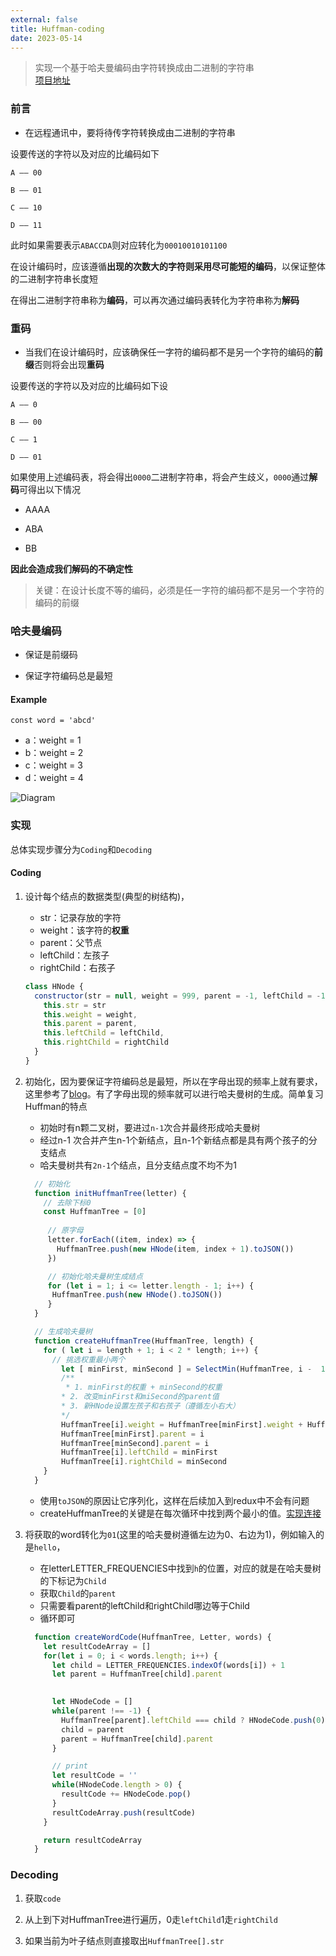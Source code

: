 ```yaml
---
external: false
title: Huffman-coding
date: 2023-05-14
---
```


> 实现一个基于哈夫曼编码由字符转换成由二进制的字符串  
> [项目地址](https://github.com/AnnularLabs/huffman-coding/tree/main)

### 前言

- 在远程通讯中，要将待传字符转换成由二进制的字符串

设要传送的字符以及对应的比编码如下

```text
A —— 00

B —— 01

C —— 10

D —— 11
```

此时如果需要表示``ABACCDA``则对应转化为``00010010101100``

在设计编码时，应该遵循**出现的次数大的字符则采用尽可能短的编码**，以保证整体的二进制字符串长度短

在得出二进制字符串称为**编码**，可以再次通过编码表转化为字符串称为**解码**

### 重码

- 当我们在设计编码时，应该确保任一字符的编码都不是另一个字符的编码的**前缀**否则将会出现**重码**

设要传送的字符以及对应的比编码如下设

```text
A —— 0

B —— 00

C —— 1

D —— 01
```

如果使用上述编码表，将会得出``0000``二进制字符串，将会产生歧义，``0000``通过**解码**可得出以下情况

  - AAAA

  - ABA

  - BB

**因此会造成我们解码的不确定性**

> 关键：在设计长度不等的编码，必须是任一字符的编码都不是另一个字符的编码的前缀

### 哈夫曼编码

  - 保证是前缀码

  - 保证字符编码总是最短

#### Example

``const word = 'abcd'``  
  
  - a：weight = 1
  - b：weight = 2
  - c：weight = 3
  - d：weight = 4

![Diagram](/assets/huffman-coding/Tweelet.png)

### 实现

总体实现步骤分为``Coding``和``Decoding``

#### Coding

1. 设计每个结点的数据类型(典型的树结构)，

    - str：记录存放的字符
    - weight：该字符的**权重**
    - parent：父节点
    - leftChild：左孩子
    - rightChild：右孩子

    ```js
    class HNode {
      constructor(str = null, weight = 999, parent = -1, leftChild = -1, rightChild = -1) {
        this.str = str
        this.weight = weight,
        this.parent = parent,
        this.leftChild = leftChild,
        this.rightChild = rightChild
      }
    }
    ```
2. 初始化，因为要保证字符编码总是最短，所以在字母出现的频率上就有要求，这里参考了[blog](https://www3.nd.edu/~busiforc/handouts/cryptography/letterfrequencies.html)。有了字母出现的频率就可以进行哈夫曼树的生成。简单复习Huffman的特点
    - 初始时有n颗二叉树，要进过``n-1``次合并最终形成哈夫曼树
    - 经过n-1 次合并产生n-1个新结点，且n-1个新结点都是具有两个孩子的分支结点
    - 哈夫曼树共有``2n-1``个结点，且分支结点度不均不为1
    ```js
      // 初始化
      function initHuffmanTree(letter) {
        // 去除下标0
        const HuffmanTree = [0]
        
         // 原字母
         letter.forEach((item, index) => {
           HuffmanTree.push(new HNode(item, index + 1).toJSON())
         })

         // 初始化哈夫曼树生成结点
         for (let i = 1; i <= letter.length - 1; i++) {
          HuffmanTree.push(new HNode().toJSON())
         }
      }

      // 生成哈夫曼树
      function createHuffmanTree(HuffmanTree, length) {
        for ( let i = length + 1; i < 2 * length; i++) {
          // 挑选权重最小两个
            let [ minFirst, minSecond ] = SelectMin(HuffmanTree, i -  1)
            /**
             * 1. minFirst的权重 + minSecond的权重
            * 2. 改变minFirst和miSecond的parent值
            * 3. 新HNode设置左孩子和右孩子（遵循左小右大）
            */
            HuffmanTree[i].weight = HuffmanTree[minFirst].weight + HuffmanTree[minSecond].weight
            HuffmanTree[minFirst].parent = i
            HuffmanTree[minSecond].parent = i
            HuffmanTree[i].leftChild = minFirst
            HuffmanTree[i].rightChild = minSecond
        }
      }
    ```
    - 使用``toJSON``的原因让它序列化，这样在后续加入到redux中不会有问题
    - createHuffmanTree的关键是在每次循环中找到两个最小的值。[实现连接](https://github.com/AnnularLabs/huffman-coding/blob/main/src/utils/huffman-coding/selectMin.js)

3. 将获取的word转化为``01``(这里的哈夫曼树遵循左边为0、右边为1)，例如输入的是``hello``，
    - 在letterLETTER_FREQUENCIES中找到``h``的位置，对应的就是在哈夫曼树的下标记为``Child``
    - 获取``Child``的``parent``
    - 只需要看parent的leftChild和rightChild哪边等于Child
    - 循环即可
    ```js
      function createWordCode(HuffmanTree, Letter, words) {
        let resultCodeArray = []
        for(let i = 0; i < words.length; i++) {
          let child = LETTER_FREQUENCIES.indexOf(words[i]) + 1
          let parent = HuffmanTree[child].parent

          
          let HNodeCode = []
          while(parent !== -1) {
            HuffmanTree[parent].leftChild === child ? HNodeCode.push(0) : HNodeCode.push(1)
            child = parent
            parent = HuffmanTree[child].parent
          }

          // print
          let resultCode = ''
          while(HNodeCode.length > 0) {
            resultCode += HNodeCode.pop()
          }
          resultCodeArray.push(resultCode)
        }

        return resultCodeArray
      }
    ```
### Decoding

1. 获取``code``

2. 从上到下对HuffmanTree进行遍历，0走``leftChild``1走``rightChild``

3. 如果当前为叶子结点则直接取出``HuffmanTree[].str``
